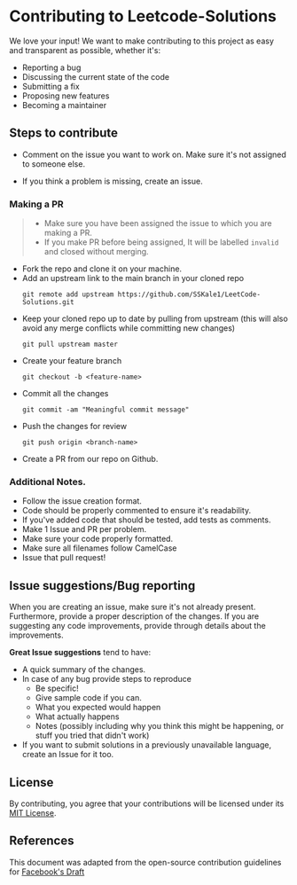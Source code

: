 # Contributing to Leetcode-Solutions

We love your input! We want to make contributing to this project as easy and transparent as possible, whether it's:

- Reporting a bug
- Discussing the current state of the code
- Submitting a fix
- Proposing new features
- Becoming a maintainer


## Steps to contribute

* Comment on the issue you want to work on. Make sure it's not assigned to someone else.

* If you think a problem is missing, create an issue.

### Making a PR

> - Make sure you have been assigned the issue to which you are making a PR.
> - If you make PR before being assigned, It will be labelled `invalid` and closed without merging.

* Fork the repo and clone it on your machine.
* Add an upstream link to the main branch in your cloned repo
    ```
    git remote add upstream https://github.com/SSKale1/LeetCode-Solutions.git
    ```
* Keep your cloned repo up to date by pulling from upstream (this will also avoid any merge conflicts while committing new changes)
    ```
    git pull upstream master
    ```
* Create your feature branch
    ```
    git checkout -b <feature-name>
    ```
* Commit all the changes
    ```
    git commit -am "Meaningful commit message"
    ```
* Push the changes for review
    ```
    git push origin <branch-name>
    ```
* Create a PR from our repo on Github.

### Additional Notes.
* Follow the issue creation format.
* Code should be properly commented to ensure it's readability.
* If you've added code that should be tested, add tests as comments. 
* Make 1 Issue and PR per problem. 
* Make sure your code properly formatted.
* Make sure all filenames follow CamelCase
* Issue that pull request!


## Issue suggestions/Bug reporting

When you are creating an issue, make sure it's not already present. Furthermore, provide a proper description of the changes. If you are suggesting any code improvements, provide through details about the improvements.

**Great Issue suggestions** tend to have:

- A quick summary of the changes.
- In case of any bug provide steps to reproduce
  - Be specific!
  - Give sample code if you can. 
  - What you expected would happen
  - What actually happens
  - Notes (possibly including why you think this might be happening, or stuff you tried that didn't work)
 - If you want to submit solutions in a previously unavailable language, create an Issue for it too. 


## License

By contributing, you agree that your contributions will be licensed under its  [MIT License](http://choosealicense.com/licenses/mit/).


## References

This document was adapted from the open-source contribution guidelines for [Facebook's Draft](https://github.com/facebook/draft-js/blob/a9316a723f9e918afde44dea68b5f9f39b7d9b00/CONTRIBUTING.md)
